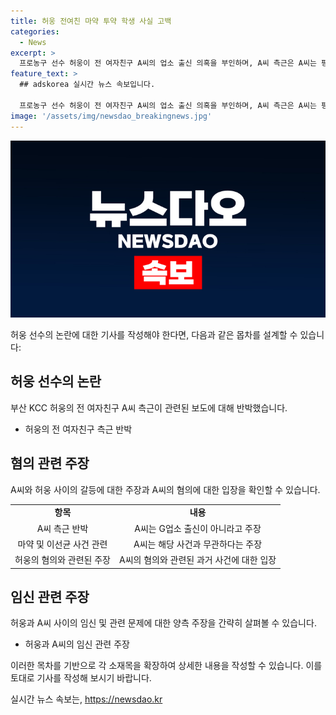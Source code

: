 ```yaml
---
title: 허웅 전여친 마약 투약 학생 사실 고백
categories:
  - News
excerpt: >
  프로농구 선수 허웅이 전 여자친구 A씨의 업소 출신 의혹을 부인하며, A씨 측근은 A씨는 평범한 학생이라 주장했다. A씨는 마약 투약 및 이선균 사건 연루 의혹을 부인하며, 허웅에 대한 혐의를 제기했다. A씨는 임신중절 후 허웅에게 3억원을 요구했으며, 허웅은 이를 거부한 후 책임 회피했다고 주장했다. 이에 대해 허웅 측은 A씨가 금액을 거부했다고 반박했다.
feature_text: >
  ## adskorea 실시간 뉴스 속보입니다.

  프로농구 선수 허웅이 전 여자친구 A씨의 업소 출신 의혹을 부인하며, A씨 측근은 A씨는 평범한 학생이라 주장했다. A씨는 마약 투약 및 이선균 사건 연루 의혹을 부인하며, 허웅에 대한 혐의를 제기했다. A씨는 임신중절 후 허웅에게 3억원을 요구했으며, 허웅은 이를 거부한 후 책임 회피했다고 주장했다. 이에 대해 허웅 측은 A씨가 금액을 거부했다고 반박했다.
image: '/assets/img/newsdao_breakingnews.jpg'
---
```


<p><img src="/assets/img/newsdao_breakingnews.jpg" alt="adskorea 속보" /></p>

<p>허웅 선수의 논란에 대한 기사를 작성해야 한다면, 다음과 같은 몹차를 설계할 수 있습니다:</p>

<h2>허웅 선수의 논란</h2>

<p>부산 KCC 허웅의 전 여자친구 A씨 측근이 관련된 보도에 대해 반박했습니다.</p>

<ul>
  <li>허웅의 전 여자친구 측근 반박</li>
</ul>

<h2>혐의 관련 주장</h2>

<p>A씨와 허웅 사이의 갈등에 대한 주장과 A씨의 혐의에 대한 입장을 확인할 수 있습니다.</p>

<table>
  <tr>
    <td style="text-align: center; height: 17px;"><b>항목</b></td>
    <td style="text-align: center; height: 17px;"><b>내용</b></td>
  </tr>
  <tr>
    <td style="text-align: center;">A씨 측근 반박</td>
    <td style="text-align: center;">A씨는 G업소 출신이 아니라고 주장</td>
  </tr>
  <tr>
    <td style="text-align: center;">마약 및 이선균 사건 관련</td>
    <td style="text-align: center;">A씨는 해당 사건과 무관하다는 주장</td>
  </tr>
  <tr>
    <td style="text-align: center;">허웅의 혐의와 관련된 주장</td>
    <td style="text-align: center;">A씨의 혐의와 관련된 과거 사건에 대한 입장</td>
  </tr>
</table>

<h2>임신 관련 주장</h2>

<p>허웅과 A씨 사이의 임신 및 관련 문제에 대한 양측 주장을 간략히 살펴볼 수 있습니다.</p>

<ul>
  <li>허웅과 A씨의 임신 관련 주장</li>
</ul>

<p>이러한 목차를 기반으로 각 소재목을 확장하여 상세한 내용을 작성할 수 있습니다. 이를 토대로 기사를 작성해 보시기 바랍니다.</p>
실시간 뉴스 속보는, <a href="https://newsdao.kr" rel="dofollow">https://newsdao.kr</a>


